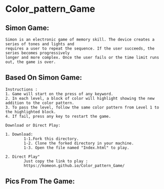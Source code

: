 # Color_pattern_Game

## Simon Game:

	Simon is an electronic game of memory skill. The device creates a series of tones and lights and 
	requires a user to repeat the sequence. If the user succeeds, the series becomes progressively 
	longer and more complex. Once the user fails or the time limit runs out, the game is over. 

## Based On Simon Game:

	Instructions :
	1. Game will start on the press of any keyword.
	2. In each level, a block of color will highlight showing the new addition to the color pattern.
	3. To pass the level, follow the same color pattern from Level 1 to the highlighted block.
	4. If fail, press any key to restart the game.
	
	Download or Direct Play:
	
	1. Download:
			1-1.Fork this directory.
			1-2. Clone the forked directory in your machine.
			1-3. Open the file named "Index.html" to play.
			
	2. Direct Play"
			Just copy the link to play :
			https://komeon.github.io/Color_pattern_Game/
			
## Pics From The Game:
	
	
			
	
